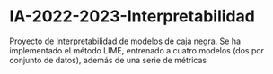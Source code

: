 # IA-2022-2023-Interpretabilidad
Proyecto de Interpretabilidad de modelos de caja negra. Se ha implementado el método LIME, entrenado a cuatro modelos (dos por conjunto de datos), además de una serie de métricas

